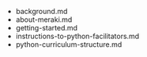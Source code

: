 - background.md
- about-meraki.md
- getting-started.md
- instructions-to-python-facilitators.md
- python-curriculum-structure.md
